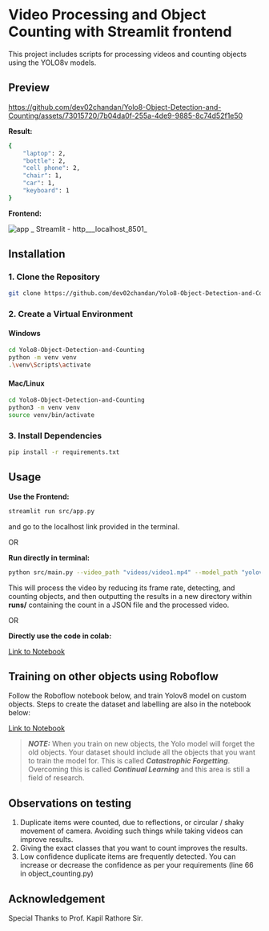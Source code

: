 # Video Processing and Object Counting with Streamlit frontend

This project includes scripts for processing videos and counting objects using the YOLO8v models. 

## Preview


https://github.com/dev02chandan/Yolo8-Object-Detection-and-Counting/assets/73015720/7b04da0f-255a-4de9-9885-8c74d52f1e50

**Result:**
```bash
{
    "laptop": 2,
    "bottle": 2,
    "cell phone": 2,
    "chair": 1,
    "car": 1,
    "keyboard": 1
}
```

**Frontend:**

![app _ Streamlit - http___localhost_8501_](https://github.com/dev02chandan/Yolo8-Object-Detection-and-Counting/assets/73015720/71556e94-ef70-41dd-a95d-f61e123f47bc)


## Installation

### 1. Clone the Repository

```bash
git clone https://github.com/dev02chandan/Yolo8-Object-Detection-and-Counting.git
```

### 2. Create a Virtual Environment

#### Windows

```bash
cd Yolo8-Object-Detection-and-Counting
python -m venv venv
.\venv\Scripts\activate
```

#### Mac/Linux

```bash
cd Yolo8-Object-Detection-and-Counting
python3 -m venv venv
source venv/bin/activate
```

### 3. Install Dependencies

```bash
pip install -r requirements.txt
```

## Usage

**Use the Frontend:**

```bash
streamlit run src/app.py
```
and go to the localhost link provided in the terminal.

OR 

**Run directly in terminal:** 

```bash
python src/main.py --video_path "videos/video1.mp4" --model_path "yolov8m.pt" --classes_to_count 39 67 63 56 2 66
```

This will process the video by reducing its frame rate, detecting, and counting objects, and then outputting the results in a new directory within **runs/** containing the count in a JSON file and the processed video.

OR 

**Directly use the code in colab:**

[Link to Notebook](https://colab.research.google.com/drive/18a8Y3gtt-byXX5jfdjhJ3w6GmhgxGoss?usp=sharing)

## Training on other objects using Roboflow


Follow the Roboflow notebook below, and train Yolov8 model on custom objects. 
Steps to create the dataset and labelling are also in the notebook below: 

[Link to Notebook](https://colab.research.google.com/github/roboflow-ai/notebooks/blob/main/notebooks/train-yolov8-object-detection-on-custom-dataset.ipynb#scrollTo=ovQgOj_xSNDg)

> **_NOTE:_**  When you train on new objects, the Yolo model will forget the old objects. Your dataset should include all the objects that you want to train the model for. This is called ***Catastrophic Forgetting***. Overcoming this is called ***Continual Learning*** and this area is still a field of research.

## Observations on testing

1. Duplicate items were counted, due to reflections, or circular / shaky movement of camera. Avoiding such things while taking videos can improve results.
2. Giving the exact classes that you want to count improves the results. 
3. Low confidence duplicate items are frequently detected. You can increase or decrease the confidence as per your requirements (line 66 in object_counting.py)

## Acknowledgement

Special Thanks to Prof. Kapil Rathore Sir.
